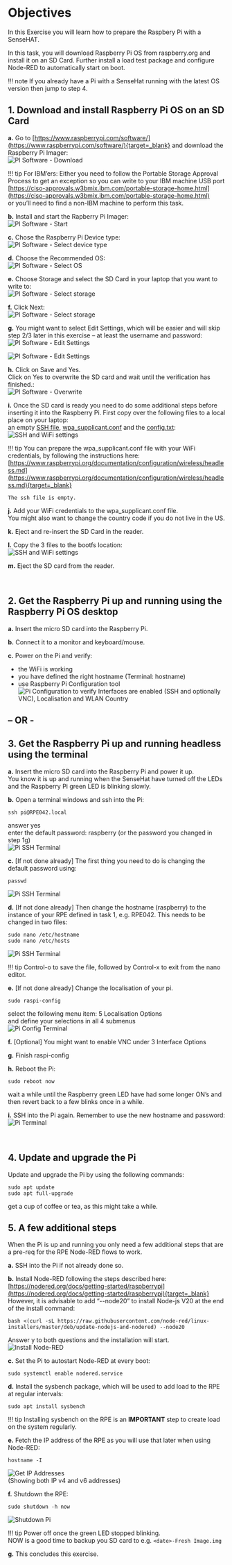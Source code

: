 # Objectives
In this Exercise you will learn how to prepare the Raspbery Pi with a SenseHAT.

In this task, you will download Raspberry Pi OS from raspberry.org and install it on an SD Card. 
Further install a load test package and configure Node-RED to automatically start on boot.

!!! note
    If you already have a Pi with a SenseHat running with the latest OS version then jump to step 4.


## 1. Download and install Raspberry Pi OS on an SD Card

**a.** Go to [https://www.raspberrypi.com/software/](https://www.raspberrypi.com/software/){target=_blank} and download the Raspberry Pi Imager:</br>
![PI Software - Download](img/prepare_pi_01.png)

!!! tip
    For IBM’ers: Either you need to follow the Portable Storage Approval Process to get an exception so you can write to your IBM machine USB port</br>
    [https://ciso-approvals.w3bmix.ibm.com/portable-storage-home.html](https://ciso-approvals.w3bmix.ibm.com/portable-storage-home.html)</br>
    or you’ll need to find a non-IBM machine to perform this task.

**b.** Install and start the Rapberry Pi Imager:</br>
![PI Software - Start](img/prepare_pi_02.png)

**c.** Chose the Raspberry Pi Device type:</br>
![PI Software - Select device type](img/prepare_pi_03.png)

**d.** Choose the Recommended OS:</br>
![PI Software - Select OS](img/prepare_pi_04.png)

**e.** Choose Storage and select the SD Card in your laptop that you want to write to:</br>
![PI Software - Select storage](img/prepare_pi_05.png)

**f.** Click Next:</br>
![PI Software - Select storage](img/prepare_pi_06.png)

**g.** You might want to select Edit Settings, which will be easier and will skip step 2/3 later in this exercise – at least the username and password:</br>
![PI Software - Edit Settings](img/prepare_pi_07.png)

![PI Software - Edit Settings](img/prepare_pi_08.png)

**h.** Click on Save and Yes.</br>
Click on Yes to overwrite the SD card and wait until the verification has finished.:</br>
![PI Software - Overwrite](img/prepare_pi_09.png)

**i.** Once the SD card is ready you need to do some additional steps before inserting it into the Raspberry Pi. First copy over the following files to a local place on your laptop:</br> 
an empty [SSH file](config/ssh), [wpa_supplicant.conf](config/wpa_supplicant.conf) and the [config.txt](config/config.txt):</br>
![SSH and WiFi settings](img/prepare_pi_10.png)

!!! tip
    You can prepare the wpa_supplicant.conf file with your WiFi credentials, by following the instructions here:</br>
    [https://www.raspberrypi.org/documentation/configuration/wireless/headless.md](https://www.raspberrypi.org/documentation/configuration/wireless/headless.md){target=_blank}
    
    The ssh file is empty.

**j.** Add your WiFi credentials to the wpa_supplicant.conf file.</br>
You might also want to change the country code if you do not live in the US.

**k.** Eject and re-insert the SD Card in the reader.</br>

**l.** Copy the 3 files to the bootfs location:</br>
![SSH and WiFi settings](img/prepare_pi_11.png)
 
**m.** Eject the SD card from the reader.</br>

 
## 2. Get the Raspberry Pi up and running using the Raspberry Pi OS desktop
**a.** Insert the micro SD card into the Raspberry Pi. 

**b.** Connect it to a monitor and keyboard/mouse. 

**c.** Power on the Pi and verify:</br>
- the WiFi is working</br>
- you have defined the right hostname (Terminal: hostname)</br>
- use Raspberry Pi Configuration tool</br>
![Pi Configuration](img/prepare_pi_12.png)
to verify Interfaces are enabled (SSH and optionally VNC), Localisation and WLAN Country

## – OR - 

## 3. Get the Raspberry Pi up and running headless using the terminal

**a.** Insert the micro SD card into the Raspberry Pi and power it up.</br>
You know it is up and running when the SenseHat have turned off the LEDs and the Raspberry Pi green LED is blinking slowly.

**b.** Open a terminal windows and ssh into the Pi:</br>
```
ssh pi@RPE042.local
```
answer yes</br>
enter the default password: raspberry (or the password you changed in step 1g)</br>
![Pi SSH Terminal](img/prepare_pi_13.png)
 
**c.** [If not done already] The first thing you need to do is changing the default password using:
```
passwd
```
![Pi SSH Terminal](img/prepare_pi_14.png)

**d.** [If not done already] Then change the hostname (raspberry) to the instance of your RPE defined in task 1, e.g. RPE042. This needs to be changed in two files:
```
sudo nano /etc/hostname
sudo nano /etc/hosts
```
![Pi SSH Terminal](img/prepare_pi_15.png)


!!! tip
    Control-o to save the file, followed by Control-x to exit from the nano editor.

**e.** [If not done already] Change the localisation of your pi.
```
sudo raspi-config
```
select the following menu item: 5 Localisation Options</br>
and define your selections in all 4 submenus</br>
![Pi Config Terminal](img/prepare_pi_16.png)


**f.** [Optional] You might want to enable VNC under 3 Interface Options 

**g.** Finish raspi-config

**h.** Reboot the Pi:</br>
```
sudo reboot now
```
wait a while until the Raspberry green LED have had some longer ON’s and then revert back to a few blinks once in a while.

**i.** SSH into the Pi again. Remember to use the new hostname and password:</br>
![Pi Terminal](img/prepare_pi_17.png)

 
## 4. Update and upgrade the Pi
Update and upgrade the Pi by using the following commands:
```
sudo apt update
sudo apt full-upgrade
```
get a cup of coffee or tea, as this might take a while.</br>

## 5. A few additional steps
When the Pi is up and running you only need a few additional steps that are a pre-req for the RPE Node-RED flows to work.

**a.** SSH into the Pi if not already done so.

**b.** Install Node-RED following the steps described here:</br>
[https://nodered.org/docs/getting-started/raspberrypi](https://nodered.org/docs/getting-started/raspberrypi){target=_blank}</br>
However, it is advisable to add “--node20” to install Node-js V20 at the end of the install command:</br>

```
bash <(curl -sL https://raw.githubusercontent.com/node-red/linux-installers/master/deb/update-nodejs-and-nodered) --node20
```

Answer y to both questions and the installation will start.</br>
![Install Node-RED](img/prepare_pi_18.png)

**c.** Set the Pi to autostart Node-RED at every boot:
```
sudo systemctl enable nodered.service
```

**d.** Install the sysbench package, which will be used to add load to the RPE at regular intervals:
```
sudo apt install sysbench
```

!!! tip
    Installing sysbench on the RPE is an **IMPORTANT** step to create load on the system regularly.


**e.** Fetch the IP address of the RPE as you will use that later when using Node-RED:</br>
```
hostname -I
```
![Get IP Addresses](img/prepare_pi_19.png)</br>
(Showing both IP v4 and v6 addresses)

**f.** Shutdown the RPE: 
```
sudo shutdown -h now
```
![Shutdown Pi](img/prepare_pi_20.png)


!!! tip
    Power off once the green LED stopped blinking.</br>
    NOW is a good time to backup you SD card to e.g. `<date>-Fresh Image.img`


**g.** This concludes this exercise.

